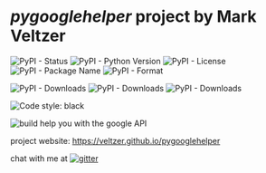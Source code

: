 # *pygooglehelper* project by Mark Veltzer

![PyPI - Status](https://img.shields.io/pypi/status/pygooglehelper)
![PyPI - Python Version](https://img.shields.io/pypi/pyversions/pygooglehelper)
![PyPI - License](https://img.shields.io/pypi/l/pygooglehelper)
![PyPI - Package Name](https://img.shields.io/pypi/v/pygooglehelper)
![PyPI - Format](https://img.shields.io/pypi/format/pygooglehelper)

![PyPI - Downloads](https://img.shields.io/pypi/dd/pygooglehelper)
![PyPI - Downloads](https://img.shields.io/pypi/dw/pygooglehelper)
![PyPI - Downloads](https://img.shields.io/pypi/dm/pygooglehelper)

![Code style: black](https://img.shields.io/badge/code%20style-black-000000.svg)

![build](https://github.com/veltzer/pygooglehelper/workflows/build/badge.svg)
help you with the google API

project website: https://veltzer.github.io/pygooglehelper

chat with me at [![gitter](https://badges.gitter.im/Join%20Chat.svg)](https://gitter.im/veltzer/mark.veltzer)


